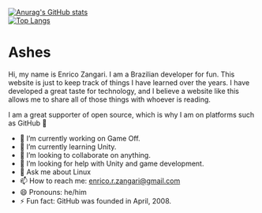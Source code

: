 [![Anurag's GitHub stats](https://github-readme-stats.vercel.app/api?username=ashe-not&theme=onedark)](https://github.com/anuraghazra/github-readme-stats)<br>
[![Top Langs](https://github-readme-stats.vercel.app/api/top-langs/?username=ashe-not&layout=compact)](https://github.com/anuraghazra/github-readme-stats)

# Ashes

Hi, my name is Enrico Zangari. I am a Brazilian developer for fun. This website is just to keep track of things I have learned over the years. I have developed a great taste for technology, and I believe a website like this allows me to share all of those things with whoever is reading.

I am a great supporter of open source, which is why I am on platforms such as GitHub 🥳</p>

- 🔭 I’m currently working on Game Off.
- 🌱 I’m currently learning Unity.
- 👯 I’m looking to collaborate on anything.
- 🤔 I’m looking for help with Unity and game development.
- 💬 Ask me about Linux
- 📫 How to reach me: enrico.r.zangari@gmail.com
- 😄 Pronouns: he/him
- ⚡ Fun fact: GitHub was founded in April, 2008.


